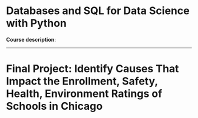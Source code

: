 # Databases and SQL for Data Science with Python

**Course description**:

---

# Final Project: Identify Causes That Impact the Enrollment, Safety, Health, Environment Ratings of Schools in Chicago
